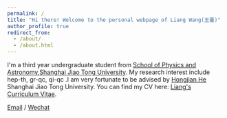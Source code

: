 ```yaml
---
permalink: /
title: "Hi there! Welcome to the personal webpage of Liang Wang(王量)"
author_profile: true
redirect_from: 
  - /about/
  - /about.html
---
```


I'm a third year undergraduate student from [School of Physics and Astronomy](https://www.physics.sjtu.edu.cn/en/),[Shanghai Jiao Tong University](https://en.sjtu.edu.cn/). My research interest include hep-th, gr-qc, qi-qc  .I am very fortunate to be advised by [Hongjian He](https://www.physics.sjtu.edu.cn/en/jsml/hehongjian.html)  Shanghai Jiao Tong University. You can find my CV here: [Liang's Curriculum Vitae](../assets/My_CV.pdf).

[Email](mailto:WangLiang-021@sjtu.edu.cn)  / [Wechat](../images/wechat.jpg) 
